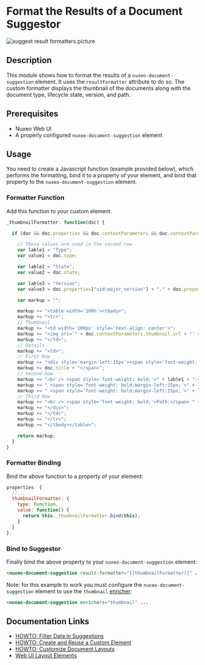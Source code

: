 # Format the Results of a Document Suggestor

![suggest result formatters picture](suggestion-result-formatters.png)

## Description

This module shows how to format the results of a `nuxeo-document-suggestion` element. It uses the `resultFormatter` attribute to do so. The custom formatter displays the thumbnail of the documents along with the document type, lifecycle state, version, and path.

## Prerequisites

* Nuxeo Web UI
* A properly configured `nuxeo-document-suggestion` element

## Usage

You need to create a Javascript function (example provided below), which performs the formatting, bind it to a property of your element, and bind that property to the `nuxeo-document-suggestion` element.

### Formatter Function

Add this function to your custom element.

```javascript
_thumbnailFormatter: function(doc) {

  if (doc && doc.properties && doc.contextParameters && doc.contextParameters.thumbnail) {

    // These values are used in the second row
    var lable1 = "Type";
    var value1 = doc.type;

    var lable2 = "State";
    var value2 = doc.state;

    var lable3 = "Version";
    var value3 = doc.properties["uid:major_version"] + "." + doc.properties["uid:minor_version"];

    var markup = "";

    markup += "<table width='100%'><tbody>";
    markup += "<tr>";
    // Thumbnail
    markup += "<td width='100px' style='text-align: center'>";
    markup += "<img src='" + doc.contextParameters.thumbnail.url + "' style='max-width: 100px; max-height=25px;' >";
    markup += "</td>";
    // Details
    markup += "<td>";
    // First Row
    markup += "<div style='margin-left:15px'><span style='font-weight: bold; font-size: large'>";
    markup += doc.title + "</span>";
    // Second Row
    markup += "<br /> <span style='font-weight: bold;'>" + lable1 + ":</span> " + value1;
    markup += " <span style='font-weight: bold;margin-left:15px;'>" + lable2 + ":</span> " + value2;
    markup += " <span style='font-weight: bold;margin-left:15px;'>" + lable3 + ":</span> " + value3;
    // Third Row
    markup += "<br /> <span style='font-weight: bold;'>Path:</span> " + doc.path;
    markup += "</div>";
    markup += "</td>";
    markup += "</tr>";
    markup += "</tbody></table>";

    return markup;
  }
}
```

### Formatter Binding

Bind the above function to a property of your element:

```javascript
properties: {
  //...
  thumbnailFormatter: {
    type: Function,
    value: function() {
      return this._thumbnailFormatter.bind(this);
    }
  }
},
```

### Bind to Suggestor

Finally bind the above property to your `nuxeo-document-suggestion` element:

```html
<nuxeo-document-suggestion result-formatter="[[thumbnailFormatter]]" ...
```

Note: for this example to work you must configure the `nuxeo-document-suggestion` element to use the `thumbnail` [enricher](https://doc.nuxeo.com/n/Q_j):

```html
<nuxeo-document-suggestion enrichers="thumbnail" ...
```

## Documentation Links

- [HOWTO: Filter Data in Suggestions](https://doc.nuxeo.com/nxdoc/how-to-filter-data-in-directory-suggestion/#going-further)
- [HOWTO: Create and Reuse a Custom Element](https://doc.nuxeo.com/nxdoc/how-to-create-and-reuse-custom-element/)
- [HOWTO: Customize Document Layouts](https://doc.nuxeo.com/nxdoc/web-ui-document-layouts/)
- [Web UI Layout Elements](https://doc.nuxeo.com/nxdoc/web-ui-layouts/)
